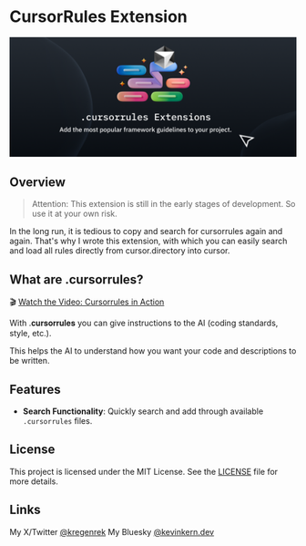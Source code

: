 # CursorRules Extension

![Banner](./images/banner.png)

## Overview

>Attention: This extension is still in the early stages of development. So use it at your own risk.

In the long run, it is tedious to copy and search for cursorrules again and again. That's why I wrote this extension, with which you can easily search and load all rules directly from cursor.directory into cursor.

## What are .cursorrules?

🎬 [Watch the Video: Cursorrules in Action](https://courses.instructa.ai/en/course/ultimate-cursor-ai/view/9f72474c-b72e-425f-b9d0-42d9e2523630)

With .𝐜𝐮𝐫𝐬𝐨𝐫𝐫𝐮𝐥𝐞𝐬 you can give instructions to the AI (coding standards, style, etc.).

This helps the AI to understand how you want your code and descriptions to be written.

## Features

- **Search Functionality**: Quickly search and add through available `.cursorrules` files.

## License

This project is licensed under the MIT License. See the [LICENSE](LICENSE) file for more details.

## Links

My X/Twitter [@kregenrek](https://x.com/kregenrek)
My Bluesky [@kevinkern.dev](https://bsky.app/profile/kevinkern.dev)